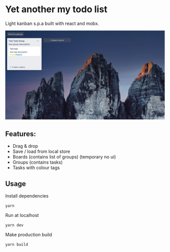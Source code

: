 # Yet another my todo list
Light kanban s.p.a built with react and mobx.

![screen](readme/screen.jpg)

## Features:
- Drag & drop
- Save / load from local store
- Boards (contains list of groups) (temporary no ui)
- Groups (contains tasks)
- Tasks with colour tags

## Usage
Install dependencies

	yarn

Run at localhost

	yarn dev

Make production build

	yarn build